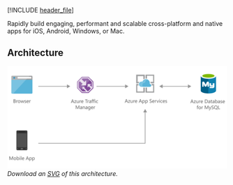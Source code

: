 


[!INCLUDE [header_file](../../../includes/sol-idea-header.md)]

Rapidly build engaging, performant and scalable cross-platform and native apps for iOS, Android, Windows, or Mac.

## Architecture

![Architecture Diagram](../media/scalable-web-and-mobile-applications-using-azure-database-for-mysql.png)
*Download an [SVG](../media/scalable-web-and-mobile-applications-using-azure-database-for-mysql.svg) of this architecture.*
